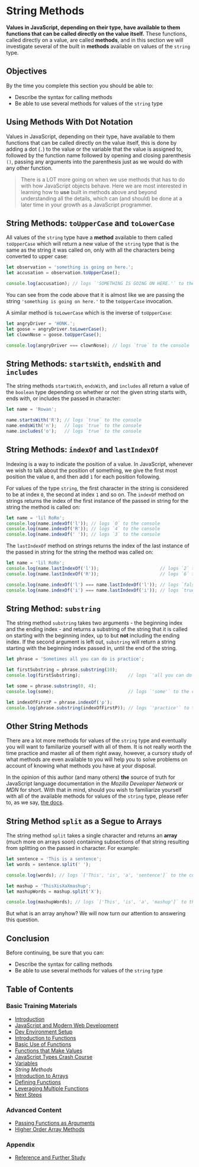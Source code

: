 # String Methods

**Values in JavaScript, depending on their type, have available to them functions that can be called directly on the value itself.** These functions, called directly on a value, are called **methods**, and in this section we will investigate several of the built in **methods** available on values of the `string` type.

## Objectives

By the time you complete this section you should be able to:

- Describe the syntax for calling methods
- Be able to use several methods for values of the `string` type

## Using Methods With Dot Notation

Values in JavaScript, depending on their type, have available to them functions that can be called directly on the value itself, this is done by adding a dot (`.`) to the value or the variable that the value is assigned to, followed by the function name followed by opening and closing parenthesis `()`, passing any arguments into the parenthesis just as we would do with any other function.

> There is a LOT more going on when we use methods that has to do with how JavaScript objects behave. Here we are most interested in learning how to **use** built in methods above and beyond understanding all the details, which can (and should) be done at a later time in your growth as a JavaScript programmer.

## String Methods: `toUpperCase` and `toLowerCase`

All values of the `string` type have a **method** available to them called `toUpperCase` which will return a new value of the `string` type that is the same as the string it was called on, only with all the characters being converted to upper case:

```javascript
let observation = 'something is going on here.';
let accusation = observation.toUpperCase();

console.log(accusation); // logs `'SOMETHING IS GOING ON HERE.'` to the console
```

You can see from the code above that it is almost like we are passing the string `'something is going on here.'` to the `toUpperCase` invocation.

A similar method is `toLowerCase` which is the inverse of `toUpperCase`:

```javascript
let angryDriver = 'HONK.';
let goose = angryDriver.toLowerCase();
let clownNose = goose.toUpperCase();

console.log(angryDriver === clownNose); // logs `true` to the console
```

## String Methods: `startsWith`, `endsWith` and `includes`

The string methods `startsWith`, `endsWith`, and `includes` all return a value of the `boolean` type depending on whether or not the given string starts with, ends with, or includes the passed in character:

```javascript
let name = 'Rowan';

name.startsWith('R'); // logs `true` to the console
name.endsWith('n');   // logs `true` to the console
name.includes('o');   // logs `true` to the console
```

## String Methods: `indexOf` and `lastIndexOf`

Indexing is a way to indicate the position of a value. In JavaScript, whenever we wish to talk about the position of something, we give the first most position the value `0`, and then add `1` for each position following.

For values of the type `string`, the first character in the string is considered to be at index `0`, the second at index `1` and so on. The `indexOf` method on strings returns the index of the first instance of the passed in string for the string the method is called on:

```javascript
let name = 'lil RoRo';
console.log(name.indexOf('l')); // logs `0` to the console
console.log(name.indexOf('R')); // logs `4` to the console
console.log(name.indexOf(' ')); // logs `3` to the console
```

The `lastIndexOf` method on strings returns the index of the last instance of the passed in string for the string the method was called on:

```javascript
let name = 'lil RoRo';
console.log(name.lastIndexOf('l'));                       // logs `2` to the console
console.log(name.lastIndexOf('R'));                       // logs `6` to the console

console.log(name.indexOf('l') === name.lastIndexOf('l')); // logs `false` to the console
console.log(name.indexOf('i') === name.lastIndexOf('i')); // logs `true` to the console
```

## String Method: `substring`

The string method `substring` takes two arguments - the beginning index and the ending index - and returns a substring of the string that it is called on starting with the beginning index, up to but **not** including the ending index. If the second argument is left out, `substring` will return a string starting with the beginning index passed in, until the end of the string.

```javascript
let phrase = 'Sometimes all you can do is practice';

let firstSubstring = phrase.substring(10);
console.log(firstSubstring);                  // logs `'all you can do is practice'` to the console

let some = phrase.substring(0, 4);
console.log(some);                            // logs `'some'` to the console

let indexOfFirstP = phrase.indexOf('p');
console.log(phrase.substring(indexOfFirstP)); // logs `'practice'` to the console
```

## Other String Methods

There are a lot more methods for values of the `string` type and eventually you will want to familiarize yourself with all of them. It is not really worth the time practice and master all of them right away, however, a cursory study of what methods are even available to you will help you to solve problems on account of knowing what methods you have at your disposal.

In the opinion of this author (and many others) **the** source of truth for JavaScript language documentation in the *Mozilla Developer Network* or *MDN* for short. With that in mind, should you wish to familiarize yourself with all of the available methods for values of the `string` type, please refer to, as we say, [the docs](https://developer.mozilla.org/en-US/docs/Web/JavaScript/Reference/Global_Objects/String#Methods_2).

## String Method `split` as a Segue to Arrays

The string method `split` takes a single character and returns an **array** (much more on arrays soon) containing subsections of that string resulting from splitting on the passed in character. For example:

```javascript
let sentence = 'This is a sentence';
let words = sentence.split(' ');

console.log(words); // logs `['This', 'is', 'a', 'sentence']` to the console

let mashup = 'ThisXisXaXmashup';
let mashupWords = mashup.split('X');

console.log(mashupWords); // logs `['This', 'is', 'a', 'mashup']` to the console
```

But what is an array anyhow? We will now turn our attention to answering this question.

## Conclusion

Before continuing, be sure that you can:

- Describe the syntax for calling methods
- Be able to use several methods for values of the `string` type

## Table of Contents

### Basic Training Materials

- [Introduction](../README.md)
- [JavaScript and Modern Web Development](modern_web_development.md)
- [Dev Environment Setup](setup.md)
- [Introduction to Functions](intro_to_javascript_functions.md)
- [Basic Use of Functions](basic_use_of_functions.md)
- [Functions that Make Values](functions_that_make_values.md)
- [JavaScript Types Crash Course](type_crash_course.md)
- [Variables](variables.md)
- *String Methods*
- [Introduction to Arrays](intro_to_arrays.md)
- [Defining Functions](defining_functions.md)
- [Leveraging Multiple Functions](leveraging_multiple_functions.md)
- [Next Steps](next_steps.md)

### Advanced Content

- [Passing Functions as Arguments](passing_functions_as_arguments.md)
- [Higher Order Array Methods](higher_order_array_methods.md)

### Appendix

- [Reference and Further Study](reference.md)
